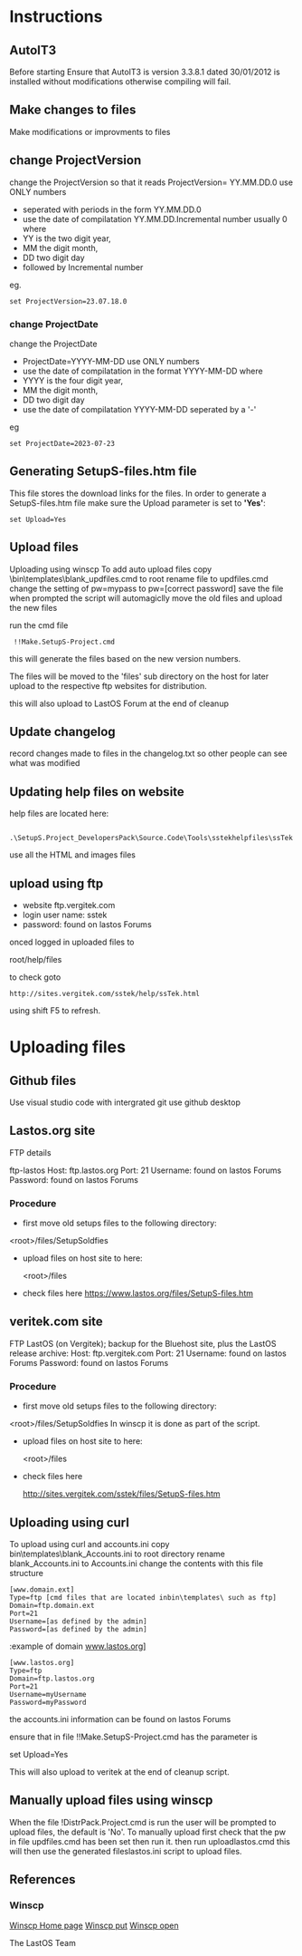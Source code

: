 <!-- Instructions.md -->
# Instructions

## AutoIT3
Before starting
Ensure that AutoIT3 is version 3.3.8.1 dated 30/01/2012 is installed without modifications otherwise compiling will fail.


## Make changes to files

Make modifications or improvments to files

## change ProjectVersion

change the ProjectVersion
so that it reads ProjectVersion= YY.MM.DD.0 use ONLY numbers
* seperated with periods in the form YY.MM.DD.0
* use the date of compilatation YY.MM.DD.Incremental number usually 0
  where
* YY is the two digit year,
* MM the digit month,
* DD two digit day
* followed by Incremental number

eg.

    set ProjectVersion=23.07.18.0

### change ProjectDate
change the ProjectDate
* ProjectDate=YYYY-MM-DD use ONLY numbers
* use the date of compilatation in the format YYYY-MM-DD
  where
* YYYY is the four digit year,
* MM the digit month,
*  DD two digit day
* use the date of compilatation YYYY-MM-DD seperated by a '-'

eg

    set ProjectDate=2023-07-23
## Generating SetupS-files.htm file
This file stores the download links for the files.
In order to generate a SetupS-files.htm file make sure the Upload parameter is set to **'Yes'**:

    set Upload=Yes

## Upload files

Uploading using winscp
To add auto upload files
copy \bin\templates\blank_updfiles.cmd to root
rename file to updfiles.cmd
change the setting of pw=mypass to pw=[correct password]
save the file
when prompted the script will automagiclly move the old files and upload the new files

run the cmd file

     !!Make.SetupS-Project.cmd

this will generate the files based on the new version numbers.

The files will be moved to the 'files' sub directory on the host for later upload to the respective ftp websites for distribution.

this will also upload to LastOS Forum at the end of cleanup


## Update changelog

record changes made to files in the changelog.txt so other people can see what was modified


## Updating help files on website

help files are located here:

     .\SetupS.Project_DevelopersPack\Source.Code\Tools\sstekhelpfiles\ssTek

use all the HTML and images files

## upload using ftp
* website ftp.vergitek.com
* login user name: sstek
* password: found on lastos Forums

onced logged in
uploaded files to

  root/help/files

to check goto

    http://sites.vergitek.com/sstek/help/ssTek.html

using shift F5 to refresh.

# Uploading files

## Github files

Use visual studio code with intergrated git
use github desktop

## Lastos.org site
FTP details

ftp-lastos
  Host: ftp.lastos.org
  Port: 21
  Username:  found on lastos Forums
  Password:  found on lastos Forums

  ### Procedure
*   first move old setups files to the following directory:

  \<root>/files/SetupSoldfies
*   upload files on host site to here:

    \<root>/files

* check files here https://www.lastos.org/files/SetupS-files.htm

## veritek.com site

FTP LastOS (on Vergitek); backup for the Bluehost site, plus the LastOS release archive:
  Host: ftp.vergitek.com
  Port: 21
  Username: found on lastos Forums
  Password: found on lastos Forums

  ### Procedure
*   first move old setups files to the following directory:

  \<root>/files/SetupSoldfies
  In winscp it is done as part of the script.
*   upload files on host site to here:

    \<root>/files

* check files here

    http://sites.vergitek.com/sstek/files/SetupS-files.htm


## Uploading using curl
To upload using curl and accounts.ini
copy bin\templates\blank_Accounts.ini to root directory
rename blank_Accounts.ini to Accounts.ini
change the contents with this file structure

    [www.domain.ext]
    Type=ftp [cmd files that are located inbin\templates\ such as ftp]
    Domain=ftp.domain.ext
    Port=21
    Username=[as defined by the admin]
    Password=[as defined by the admin]

:example of domain www.lastos.org]

    [www.lastos.org]
    Type=ftp
    Domain=ftp.lastos.org
    Port=21
    Username=myUsername
    Password=myPassword

the accounts.ini information can be found on lastos Forums

ensure that in file !!Make.SetupS-Project.cmd has the parameter is

   set Upload=Yes

   This will also upload to veritek  at the end of cleanup script.

## Manually upload files using winscp
When the file !DistrPack.Project.cmd  is run the user will be prompted to upload files, the default is 'No'.
To manually upload first check that the pw in file updfiles.cmd has been set then run it.
then run uploadlastos.cmd this will then use the generated fileslastos.ini script to upload files.



## References
### Winscp
[Winscp Home page](https://winscp.net/)
[Winscp put](https://winscp.net/eng/docs/scriptcommand_put)
[Winscp open](https://winscp.net/eng/docs/scriptcommand_open)

The LastOS Team



